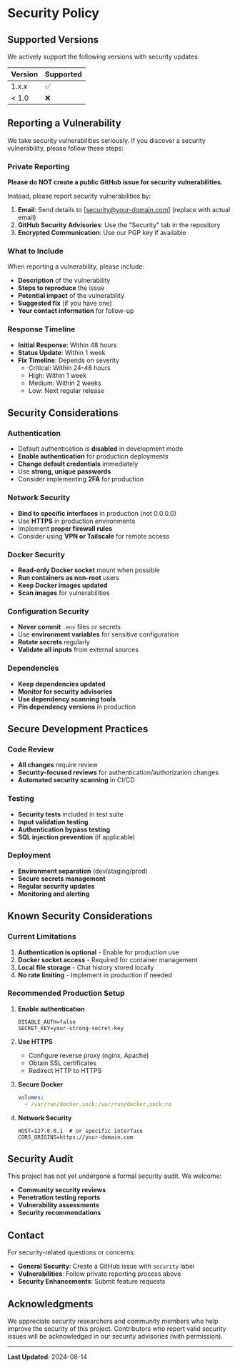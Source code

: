 # Security Policy

## Supported Versions

We actively support the following versions with security updates:

| Version | Supported          |
| ------- | ------------------ |
| 1.x.x   | :white_check_mark: |
| < 1.0   | :x:                |

## Reporting a Vulnerability

We take security vulnerabilities seriously. If you discover a security vulnerability, please follow these steps:

### Private Reporting

**Please do NOT create a public GitHub issue for security vulnerabilities.**

Instead, please report security vulnerabilities by:

1. **Email**: Send details to [security@your-domain.com] (replace with actual email)
2. **GitHub Security Advisories**: Use the "Security" tab in the repository
3. **Encrypted Communication**: Use our PGP key if available

### What to Include

When reporting a vulnerability, please include:

- **Description** of the vulnerability
- **Steps to reproduce** the issue
- **Potential impact** of the vulnerability
- **Suggested fix** (if you have one)
- **Your contact information** for follow-up

### Response Timeline

- **Initial Response**: Within 48 hours
- **Status Update**: Within 1 week
- **Fix Timeline**: Depends on severity
  - Critical: Within 24-48 hours
  - High: Within 1 week
  - Medium: Within 2 weeks
  - Low: Next regular release

## Security Considerations

### Authentication

- Default authentication is **disabled** in development mode
- **Enable authentication** for production deployments
- **Change default credentials** immediately
- Use **strong, unique passwords**
- Consider implementing **2FA** for production

### Network Security

- **Bind to specific interfaces** in production (not 0.0.0.0)
- Use **HTTPS** in production environments
- Implement **proper firewall rules**
- Consider using **VPN or Tailscale** for remote access

### Docker Security

- **Read-only Docker socket** mount when possible
- **Run containers as non-root** users
- **Keep Docker images updated**
- **Scan images** for vulnerabilities

### Configuration Security

- **Never commit** `.env` files or secrets
- Use **environment variables** for sensitive configuration
- **Rotate secrets** regularly
- **Validate all inputs** from external sources

### Dependencies

- **Keep dependencies updated**
- **Monitor for security advisories**
- **Use dependency scanning tools**
- **Pin dependency versions** in production

## Secure Development Practices

### Code Review

- **All changes** require review
- **Security-focused reviews** for authentication/authorization changes
- **Automated security scanning** in CI/CD

### Testing

- **Security tests** included in test suite
- **Input validation testing**
- **Authentication bypass testing**
- **SQL injection prevention** (if applicable)

### Deployment

- **Environment separation** (dev/staging/prod)
- **Secure secrets management**
- **Regular security updates**
- **Monitoring and alerting**

## Known Security Considerations

### Current Limitations

1. **Authentication is optional** - Enable for production use
2. **Docker socket access** - Required for container management
3. **Local file storage** - Chat history stored locally
4. **No rate limiting** - Implement in production if needed

### Recommended Production Setup

1. **Enable authentication**
   ```env
   DISABLE_AUTH=false
   SECRET_KEY=your-strong-secret-key
   ```

2. **Use HTTPS**
   - Configure reverse proxy (nginx, Apache)
   - Obtain SSL certificates
   - Redirect HTTP to HTTPS

3. **Secure Docker**
   ```yaml
   volumes:
     - /var/run/docker.sock:/var/run/docker.sock:ro
   ```

4. **Network Security**
   ```env
   HOST=127.0.0.1  # or specific interface
   CORS_ORIGINS=https://your-domain.com
   ```

## Security Audit

This project has not yet undergone a formal security audit. We welcome:

- **Community security reviews**
- **Penetration testing reports**
- **Vulnerability assessments**
- **Security recommendations**

## Contact

For security-related questions or concerns:

- **General Security**: Create a GitHub issue with `security` label
- **Vulnerabilities**: Follow private reporting process above
- **Security Enhancements**: Submit feature requests

## Acknowledgments

We appreciate security researchers and community members who help improve the security of this project. Contributors who report valid security issues will be acknowledged in our security advisories (with permission).

---

**Last Updated**: 2024-08-14